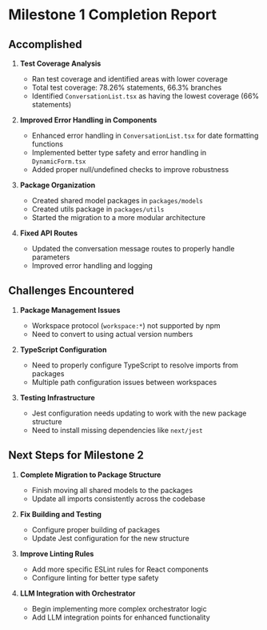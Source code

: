 # Milestone 1 Completion Report

## Accomplished

1. **Test Coverage Analysis**
   - Ran test coverage and identified areas with lower coverage
   - Total test coverage: 78.26% statements, 66.3% branches
   - Identified `ConversationList.tsx` as having the lowest coverage (66% statements)

2. **Improved Error Handling in Components**
   - Enhanced error handling in `ConversationList.tsx` for date formatting functions
   - Implemented better type safety and error handling in `DynamicForm.tsx`
   - Added proper null/undefined checks to improve robustness

3. **Package Organization**
   - Created shared model packages in `packages/models`
   - Created utils package in `packages/utils`
   - Started the migration to a more modular architecture

4. **Fixed API Routes**
   - Updated the conversation message routes to properly handle parameters
   - Improved error handling and logging

## Challenges Encountered

1. **Package Management Issues**
   - Workspace protocol (`workspace:*`) not supported by npm
   - Need to convert to using actual version numbers

2. **TypeScript Configuration**
   - Need to properly configure TypeScript to resolve imports from packages
   - Multiple path configuration issues between workspaces

3. **Testing Infrastructure**
   - Jest configuration needs updating to work with the new package structure
   - Need to install missing dependencies like `next/jest`

## Next Steps for Milestone 2

1. **Complete Migration to Package Structure**
   - Finish moving all shared models to the packages
   - Update all imports consistently across the codebase

2. **Fix Building and Testing**
   - Configure proper building of packages
   - Update Jest configuration for the new structure

3. **Improve Linting Rules**
   - Add more specific ESLint rules for React components
   - Configure linting for better type safety

4. **LLM Integration with Orchestrator**
   - Begin implementing more complex orchestrator logic
   - Add LLM integration points for enhanced functionality 